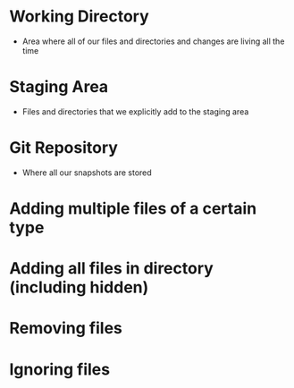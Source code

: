 # Working Directory
- Area where all of our files and directories and changes are living all the time

# Staging Area
- Files and directories that we explicitly add to the staging area

# Git Repository
- Where all our snapshots are stored

# Adding multiple files of a certain type

# Adding all files in directory (including hidden)

# Removing files

# Ignoring files